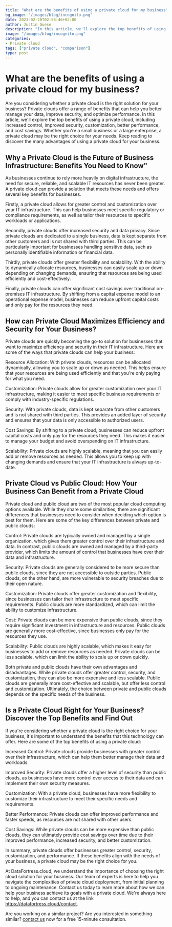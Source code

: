 ```yaml
---
title: "What are the benefits of using a private cloud for my business"
bg_image: "/images/blog/incognito.png"
date: 2023-02-20T02:58:46+02:00
author: Justin Guese
description: "In this article, we'll explore the top benefits of using a private cloud, including increased control, improved security, customization, better performance, and cost savings. Whether you're a small business or a large enterprise, a private cloud may be the right choice for your needs."
image: "/images/blog/incognito.png"
categories:
- Private cloud
tags: ["private cloud", "comparison"]
type: post
---
```


# What are the benefits of using a private cloud for my business?

Are you considering whether a private cloud is the right solution for your business? Private clouds offer a range of benefits that can help you better manage your data, improve security, and optimize performance. In this article, we'll explore the top benefits of using a private cloud, including increased control, improved security, customization, better performance, and cost savings. Whether you're a small business or a large enterprise, a private cloud may be the right choice for your needs. Keep reading to discover the many advantages of using a private cloud for your business.

## Why a Private Cloud is the Future of Business Infrastructure: Benefits You Need to Know"

As businesses continue to rely more heavily on digital infrastructure, the need for secure, reliable, and scalable IT resources has never been greater. A private cloud can provide a solution that meets these needs and offers several key benefits for businesses.

Firstly, a private cloud allows for greater control and customization over your IT infrastructure. This can help businesses meet specific regulatory or compliance requirements, as well as tailor their resources to specific workloads or applications.

Secondly, private clouds offer increased security and data privacy. Since private clouds are dedicated to a single business, data is kept separate from other customers and is not shared with third parties. This can be particularly important for businesses handling sensitive data, such as personally identifiable information or financial data.

Thirdly, private clouds offer greater flexibility and scalability. With the ability to dynamically allocate resources, businesses can easily scale up or down depending on changing demands, ensuring that resources are being used efficiently and cost-effectively.

Finally, private clouds can offer significant cost savings over traditional on-premises IT infrastructure. By shifting from a capital expense model to an operational expense model, businesses can reduce upfront capital costs and only pay for the resources they need.

## How can Private Cloud Maximizes Efficiency and Security for Your Business?

Private clouds are quickly becoming the go-to solution for businesses that want to maximize efficiency and security in their IT infrastructure. Here are some of the ways that private clouds can help your business:

Resource Allocation: With private clouds, resources can be allocated dynamically, allowing you to scale up or down as needed. This helps ensure that your resources are being used efficiently and that you're only paying for what you need.

Customization: Private clouds allow for greater customization over your IT infrastructure, making it easier to meet specific business requirements or comply with industry-specific regulations.

Security: With private clouds, data is kept separate from other customers and is not shared with third parties. This provides an added layer of security and ensures that your data is only accessible to authorized users.

Cost Savings: By shifting to a private cloud, businesses can reduce upfront capital costs and only pay for the resources they need. This makes it easier to manage your budget and avoid overspending on IT infrastructure.

Scalability: Private clouds are highly scalable, meaning that you can easily add or remove resources as needed. This allows you to keep up with changing demands and ensure that your IT infrastructure is always up-to-date.

## Private Cloud vs Public Cloud: How Your Business Can Benefit from a Private Cloud

Private cloud and public cloud are two of the most popular cloud computing options available. While they share some similarities, there are significant differences that businesses need to consider when deciding which option is best for them. Here are some of the key differences between private and public clouds:

Control: Private clouds are typically owned and managed by a single organization, which gives them greater control over their infrastructure and data. In contrast, public clouds are owned and managed by a third-party provider, which limits the amount of control that businesses have over their data and infrastructure.

Security: Private clouds are generally considered to be more secure than public clouds, since they are not accessible to outside parties. Public clouds, on the other hand, are more vulnerable to security breaches due to their open nature.

Customization: Private clouds offer greater customization and flexibility, since businesses can tailor their infrastructure to meet specific requirements. Public clouds are more standardized, which can limit the ability to customize infrastructure.

Cost: Private clouds can be more expensive than public clouds, since they require significant investment in infrastructure and resources. Public clouds are generally more cost-effective, since businesses only pay for the resources they use.

Scalability: Public clouds are highly scalable, which makes it easy for businesses to add or remove resources as needed. Private clouds can be less scalable, which can limit the ability to scale up or down quickly.

Both private and public clouds have their own advantages and disadvantages. While private clouds offer greater control, security, and customization, they can also be more expensive and less scalable. Public clouds are generally more cost-effective and scalable, but offer less control and customization. Ultimately, the choice between private and public clouds depends on the specific needs of the business.

## Is a Private Cloud Right for Your Business? Discover the Top Benefits and Find Out

If you're considering whether a private cloud is the right choice for your business, it's important to understand the benefits that this technology can offer. Here are some of the top benefits of using a private cloud:

Increased Control: Private clouds provide businesses with greater control over their infrastructure, which can help them better manage their data and workloads.

Improved Security: Private clouds offer a higher level of security than public clouds, as businesses have more control over access to their data and can implement their own security measures.

Customization: With a private cloud, businesses have more flexibility to customize their infrastructure to meet their specific needs and requirements.

Better Performance: Private clouds can offer improved performance and faster speeds, as resources are not shared with other users.

Cost Savings: While private clouds can be more expensive than public clouds, they can ultimately provide cost savings over time due to their improved performance, increased security, and better customization.

In summary, private clouds offer businesses greater control, security, customization, and performance. If these benefits align with the needs of your business, a private cloud may be the right choice for you.

At DataFortress.cloud, we understand the importance of choosing the right cloud solution for your business. Our team of experts is here to help you navigate the complexities of private cloud deployment, from initial planning to ongoing maintenance. Contact us today to learn more about how we can help your business achieve its goals with a private cloud. We're always here to help, and you can contact us at the link https://datafortress.cloud/contact.


Are you working on a similar project? Are you interested in something similar? [contact us](/contact) now for a free 15-minute consultation.